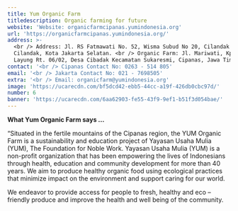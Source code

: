 ```yaml
---
title: Yum Organic Farm
titledescription: Organic farming for future
website: 'Website: organicfarmcipanas.yumindonesia.org'
url: 'https://organicfarmcipanas.yumindonesia.org/'
address: >-
  <br /> Address: Jl. RS Fatmawati No. 52, Wisma Subud No 20, Cilandak Barat,
  Cilandak, Kota Jakarta Selatan. <br /> Organic Farm: Jl. Mariwati, Kp. Sindang
  Layung Rt. 06/02, Desa Cibadak Kecamatan Sukaresmi, Cipanas, Jawa Timur.
contact: '<br /> Cipanas Contact No: 0263 - 514 805'
email: '<br /> Jakarta Contact No: 021 - 7698505'
extra: '<br /> Email: organicfarm@yumindonesia.org'
image: 'https://ucarecdn.com/bf5dcd42-ebb5-44cc-a19f-426db0cbc97d/'
number: 6
banner: 'https://ucarecdn.com/6aa62903-fe55-43f9-9ef1-b51f3d054bae/'
---
```

**What Yum Organic Farm says ...**

“Situated in the fertile mountains of the Cipanas region, the YUM Organic Farm is a sustainability and education project of Yayasan Usaha Mulia (YUM), The Foundation for Noble Work. Yayasan Usaha Mulia (YUM) is a non-profit organization that has been empowering the lives of Indonesians through health, education and community development for more than 40 years. We aim to produce healthy organic food using ecological practices that minimize impact on the environment and support caring for our world.

We endeavor to provide access for people to fresh, healthy and eco – friendly produce and improve the health and well being of the community.
